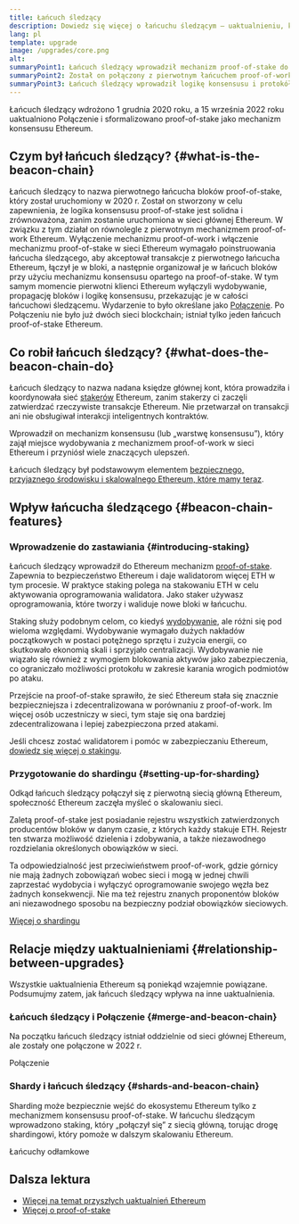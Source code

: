 ```yaml
---
title: Łańcuch śledzący
description: Dowiedz się więcej o łańcuchu śledzącym — uaktualnieniu, które wprowadziło mechanizm proof-of-stake w sieci Ethereum.
lang: pl
template: upgrade
image: /upgrades/core.png
alt:
summaryPoint1: Łańcuch śledzący wprowadził mechanizm proof-of-stake do ekosystemu Ethereum.
summaryPoint2: Został on połączony z pierwotnym łańcuchem proof-of-work Ethereum we wrześniu 2022 roku.
summaryPoint3: Łańcuch śledzący wprowadził logikę konsensusu i protokół uzgadniania bloków, które obecnie zabezpieczają Ethereum.
---
```


<UpgradeStatus isShipped dateKey="page-upgrades:page-upgrades-beacon-date">
  Łańcuch śledzący wdrożono 1 grudnia 2020 roku, a 15 września 2022 roku uaktualniono Połączenie i sformalizowano proof-of-stake jako mechanizm konsensusu Ethereum.
</UpgradeStatus>

## Czym był łańcuch śledzący? \{#what-is-the-beacon-chain}

Łańcuch śledzący to nazwa pierwotnego łańcucha bloków proof-of-stake, który został uruchomiony w 2020 r. Został on stworzony w celu zapewnienia, że logika konsensusu proof-of-stake jest solidna i zrównoważona, zanim zostanie uruchomiona w sieci głównej Ethereum. W związku z tym działał on równolegle z pierwotnym mechanizmem proof-of-work Ethereum. Wyłączenie mechanizmu proof-of-work i włączenie mechanizmu proof-of-stake w sieci Ethereum wymagało poinstruowania łańcucha śledzącego, aby akceptował transakcje z pierwotnego łańcucha Ethereum, łączył je w bloki, a następnie organizował je w łańcuch bloków przy użyciu mechanizmu konsensusu opartego na proof-of-stake. W tym samym momencie pierwotni klienci Ethereum wyłączyli wydobywanie, propagację bloków i logikę konsensusu, przekazując je w całości łańcuchowi śledzącemu. Wydarzenie to było określane jako [Połączenie](/roadmap/merge/). Po Połączeniu nie było już dwóch sieci blockchain; istniał tylko jeden łańcuch proof-of-stake Ethereum.

## Co robił łańcuch śledzący? \{#what-does-the-beacon-chain-do}

Łańcuch śledzący to nazwa nadana księdze głównej kont, która prowadziła i koordynowała sieć [stakerów](/staking/) Ethereum, zanim stakerzy ci zaczęli zatwierdzać rzeczywiste transakcje Ethereum. Nie przetwarzał on transakcji ani nie obsługiwał interakcji inteligentnych kontraktów.

Wprowadził on mechanizm konsensusu (lub „warstwę konsensusu”), który zajął miejsce wydobywania z mechanizmem proof-of-work w sieci Ethereum i przyniósł wiele znaczących ulepszeń.

Łańcuch śledzący był podstawowym elementem [bezpiecznego, przyjaznego środowisku i skalowalnego Ethereum, które mamy teraz](/roadmap/vision/).

## Wpływ łańcucha śledzącego \{#beacon-chain-features}

### Wprowadzenie do zastawiania \{#introducing-staking}

Łańcuch śledzący wprowadził do Ethereum mechanizm [proof-of-stake](/developers/docs/consensus-mechanisms/pos/). Zapewnia to bezpieczeństwo Ethereum i daje walidatorom więcej ETH w tym procesie. W praktyce staking polega na stakowaniu ETH w celu aktywowania oprogramowania walidatora. Jako staker używasz oprogramowania, które tworzy i waliduje nowe bloki w łańcuchu.

Staking służy podobnym celom, co kiedyś [wydobywanie](/developers/docs/mining/), ale różni się pod wieloma względami. Wydobywanie wymagało dużych nakładów początkowych w postaci potężnego sprzętu i zużycia energii, co skutkowało ekonomią skali i sprzyjało centralizacji. Wydobywanie nie wiązało się również z wymogiem blokowania aktywów jako zabezpieczenia, co ograniczało możliwości protokołu w zakresie karania wrogich podmiotów po ataku.

Przejście na proof-of-stake sprawiło, że sieć Ethereum stała się znacznie bezpieczniejsza i zdecentralizowana w porównaniu z proof-of-work. Im więcej osób uczestniczy w sieci, tym staje się ona bardziej zdecentralizowana i lepiej zabezpieczona przed atakami.

<InfoBanner emoji=":money_bag:">
  Jeśli chcesz zostać walidatorem i pomóc w zabezpieczaniu Ethereum, <a href="/staking/">dowiedz się więcej o stakingu</a>.
</InfoBanner>

### Przygotowanie do shardingu \{#setting-up-for-sharding}

Odkąd łańcuch śledzący połączył się z pierwotną siecią główną Ethereum, społeczność Ethereum zaczęła myśleć o skalowaniu sieci.

Zaletą proof-of-stake jest posiadanie rejestru wszystkich zatwierdzonych producentów bloków w danym czasie, z których każdy stakuje ETH. Rejestr ten stwarza możliwość dzielenia i zdobywania, a także niezawodnego rozdzielania określonych obowiązków w sieci.

Ta odpowiedzialność jest przeciwieństwem proof-of-work, gdzie górnicy nie mają żadnych zobowiązań wobec sieci i mogą w jednej chwili zaprzestać wydobycia i wyłączyć oprogramowanie swojego węzła bez żadnych konsekwencji. Nie ma też rejestru znanych proponentów bloków ani niezawodnego sposobu na bezpieczny podział obowiązków sieciowych.

[Więcej o shardingu](/roadmap/danksharding/)

## Relacje między uaktualnieniami \{#relationship-between-upgrades}

Wszystkie uaktualnienia Ethereum są poniekąd wzajemnie powiązane. Podsumujmy zatem, jak łańcuch śledzący wpływa na inne uaktualnienia.

### Łańcuch śledzący i Połączenie \{#merge-and-beacon-chain}

Na początku łańcuch śledzący istniał oddzielnie od sieci głównej Ethereum, ale zostały one połączone w 2022 r.

<ButtonLink to="/roadmap/merge/">
  Połączenie
</ButtonLink>

### Shardy i łańcuch śledzący \{#shards-and-beacon-chain}

Sharding może bezpiecznie wejść do ekosystemu Ethereum tylko z mechanizmem konsensusu proof-of-stake. W łańcuchu śledzącym wprowadzono staking, który „połączył się” z siecią główną, torując drogę shardingowi, który pomoże w dalszym skalowaniu Ethereum.

<ButtonLink to="/roadmap/danksharding/">
  Łańcuchy odłamkowe
</ButtonLink>

## Dalsza lektura

- [Więcej na temat przyszłych uaktualnień Ethereum](/roadmap/vision)
- [Więcej o proof-of-stake](/developers/docs/consensus-mechanisms/pos)

